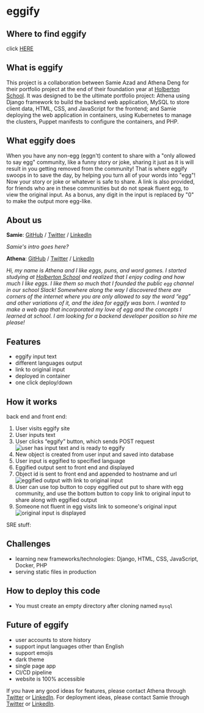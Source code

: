 # eggify
## Where to find eggify
click <a href="http://eggventure.online/" target="_blank">HERE</a>

## What is eggify
This project is a collaboration between Samie Azad and Athena Deng for their portfolio project at the end of their foundation year at [Holberton School](https://www.holbertonschool.com/). It was designed to be the ultimate portfolio project: 
Athena using Django framework to build the backend web application, MySQL to store client data, HTML, CSS, and JavaScript for the frontend; 
and Samie deploying the web application in containers, using Kubernetes to manage the clusters, Puppet manifests to configure the containers, and PHP.

## What eggify does
When you have any non-egg (eggn't) content to share with a "only allowed to say egg" community, like a funny story or joke, sharing it just as it is will result in you getting removed from the community! That is where eggify swoops in to save the day, by helping you turn all of your words into "egg"! Now your story or joke or whatever is safe to share. A link is also provided, for friends who are in these communities but do not speak fluent egg, to view the original input. As a bonus, any digit in the input is replaced by "0" to make the output more egg-like.

## About us
**Samie**: [GitHub](https://github.com/sazad44) / [Twitter](https://twitter.com/AzadSamie) / [LinkedIn](https://www.linkedin.com/in/samieazad/)

_Samie's intro goes here?_

**Athena**: [GitHub](https://github.com/ad-egg) / [Twitter](https://twitter.com/CloudyCloak) / [LinkedIn](https://www.linkedin.com/in/ad-egg/)

_Hi, my name is Athena and I like eggs, puns, and word games. I started studying at [Holberton School](https://www.holbertonschool.com/) and realized that I enjoy coding and how much I like eggs. I like them so much that I founded the public `egg` channel in our school Slack! Somewhere along the way I discovered there are corners of the internet where you are only allowed to say the word “egg” and other variations of it, and the idea for eggify was born. I wanted to make a web app that incorporated my love of egg and the concepts I learned at school. I am looking for a backend developer position so hire me please!_

## Features
- eggify input text 
- different languages output
- link to original input
- deployed in container 
- one click deploy/down

## How it works
back end and front end:

1. User visits eggify site
2. User inputs text
3. User clicks “eggify” button, which sends POST request
   <img src="https://lh3.googleusercontent.com/Sy4hZr5H9mRDuhKCSnodGB6nHWNFyqvWGZ4o8J8nqb8KO6xKyu1OXst2hLZdOY9lvhkxUVRalycm71FOdtFuVbAP1-Ej0AIZP65ZwEg3CMV--V9Us6IRMJdI0lbo_qE_MpmEaLcA-Nut8Mq7D1DbNbLtUbPfluBw6OPDKp0pjIv_1pM3xNJ6wNyXVeo-eXZ0zFcVuYCRAo8GWp9r3hR3TyP58X9LdeTJBugMrJgplbSw7aPKIZ2Y3UppZ0lbbcJI_aF53O-SYNG8lPPcMhBKUBgM9koM37v-HW7UhoA2JWJKX8Gj5CMpkX2RUmiZRo4RzE6K_GAVn2vMWxYQITuhlCymGztc_MTzzsX-EGoLM_xH0pffNhshls5ryAdOv2-Z6zgwyk2xdzIJgPbt5Fl7wsnpVeN5tOBhNt_ZgB9_FBamQLnzwEUYMb1F1YWR8GhTTYUYn-7SlCmRin6GpOMLXRCLEdAp_cYG3i_ajT0gFspdZaQgp6Gt4Zb-c4OPbolk5OkouruzS7NsRgx22727WlyavjzOtDkBNzM3gpJgxMQnsbIJWa-KLCzNI6y2WTaSXCP2RzYsLHOVlaPgkSdvthJ5YEut-XY0k7alcNyNbvxQ3f6sE65sCPGTD9-P39ratRRxCPXsaOSMjlEs4cZfh-nZPa2SPg=w1756-h890-no" alt="user has input text and is ready to eggify">
4. New object is created from user input and saved into database
5. User input is eggified to specified language
6. Eggified output sent to front end and displayed
7. Object id is sent to front end and appended to hostname and url
   <img src="https://lh3.googleusercontent.com/Hy7cNaK2IgsUxJJFNWkwIIYNdTiRoz2MjkuVv9h-Jk0HhHEA5j_YXhOWSeufAmS8fECKhYkXwh-mg9FWIlR0OmAmuKEimO1ecSM3urXSLTfoP85eMCPTi-F58kjP50GNGiET7U3IqyGX66186B6RfzZZf6jud5MKPS4CrvHDBa9fVog-sVLn2uyYZNcu5GiWNYoLjuuFM4PTkhwo3bfCA59IucbaWErq2jG_DIfulaDFzgL9ueM9JXSo5xlnZ4ovC8REutruWsWRGV-vqGrSTkRDege1A7qLSVnnCffeaP5JqXCvnPL4SzwJF4w6SR-k7ac5PPvcRRvOlYwAQADo-tJPwLEpb81GUivFwtna2A6xiYmKMxb4vj57I4NWzBDUChbG5qtCyKB3shTGWo5vl9mWBpNrQ9kI5DDRfvusqXm6zBSWxtoCWoUPbkKcCEK_l8DWmbKfINP6ePdV4Ck1D-BXT80FzCbK6AFHyUDEyMAPclQuDv_pgEfaA9_S3jLWdQuILcdbgpSKe9mvNjAjM7gpGWNF21tquvGqyrzUi_WOrWriZ7Bou1nuSswGjbewR50AzxhldqgjUaSe5Yq3VhHLLbyzRPVuw0j03TSGBOIXwwwPBFqVzGastQgFyewSvGIJ6DmStqRfclX4sU9Pvf8ZKRYUqw=w1744-h1104-no" alt="eggified output with link to original input">
8. User can use top button to copy eggified out put to share with egg community, and use the bottom button to copy link to original input to share along with eggified output
9. Someone not fluent in egg visits link to someone's original input
   <img src="https://lh3.googleusercontent.com/H19YJ1Kfp23vgIUh_UkGOE4eYG-qIH2fyi6dBNW_CLb2YPNi3BPHyqGLS08VbuLw8G84Gco0n1r9cINP7WsGlFn62gkZnz3JIIfA6HtYEflRygNvulye2DnGLGh_bQbEUSELPyX_ZI0u8g4DS0vK5pATXKMICO_rK7_yG5jMcANvaDlr0k6-ot1gXweSEGJduS3VoT7xKW73Zz8Z8E7WPVbsrMmCKcsIdoiD7dU1i3rSZ5hwKq_aqaF0Xh_rv4wEeJ81V3Xq3iDXEraD1Hrlt7Or13Vr91JuchdWnNbHWEwGsFtNQdTzjQAxS698IS_LEG5TS6s3AeB8Q_WpCr09b3P-joeqGooVOyAv1SlKkd2NYktThLBMT2jDYSM3oBO6c3vBRrdED0PevcAl76JbWsIzuCAcopzpe0EyH8p_mpiPdGIt2IzWIT9uZQUPxPU_V4gBu5EoIy5auZ0QaXgfIXh2fbD-jPe49aeuRvFmJR1FygHz7t-a9rEiJVngFFfo8t9Ak7u3KKM_SYEpi9OpsNjf8Q9Y-MIQhuZ4Ksuo-cypAyowGuBzAYH0QUyxreTBkquAs-ZYSc9QdRR3GKTa6ppC8KHgUg_Qm3Fd9-cVtM8TzMq-dw4uaIBoThAUbvHsyrkc6EdvYkyh7pD5OwFO1a7knO0hAA=w1740-h714-no" alt="original input is displayed">

SRE stuff:


## Challenges
- learning new frameworks/technologies: Django, HTML, CSS, JavaScript, Docker, PHP
- serving static files in production 

## How to deploy this code
* You must create an empty directory after cloning named `mysql`

## Future of eggify
- user accounts to store history
- support input languages other than English
- support emojis
- dark theme
- single page app
- CI/CD pipeline
- website is 100% accessible

If you have any good ideas for features, please contact Athena through [Twitter](https://twitter.com/CloudyCloak) or [LinkedIn](https://www.linkedin.com/in/ad-egg/). For deployment ideas, please contact Samie through [Twitter](https://twitter.com/AzadSamie) or [LinkedIn](https://www.linkedin.com/in/samieazad/).
